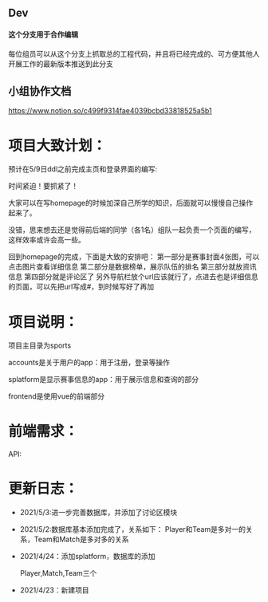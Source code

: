 ## Dev
#### 这个分支用于合作编辑

每位组员可以从这个分支上抓取总的工程代码，并且将已经完成的、可方便其他人开展工作的最新版本推送到此分支

## 小组协作文档

https://www.notion.so/c499f9314fae4039bcbd33818525a5b1

# 项目大致计划：
预计在5/9日ddl之前完成主页和登录界面的编写:

时间紧迫！要抓紧了！

大家可以在写homepage的时候加深自己所学的知识，后面就可以慢慢自己操作起来了。

没错，思来想去还是觉得前后端的同学（各1名）组队一起负责一个页面的编写，这样效率或许会高一些。

回到homepage的完成，下面是大致的安排吧：
第一部分是赛事封面4张图，可以点击图片查看详细信息
第二部分是数据榜单，展示队伍的排名
第三部分就放资讯信息
第四部分就是评论区了
另外导航栏放个url应该就行了，点进去也是详细信息的页面，可以先把url写成#，到时候写好了再加

# 项目说明：

项目主目录为sports

accounts是关于用户的app：用于注册，登录等操作

splatform是显示赛事信息的app：用于展示信息和查询的部分

frontend是使用vue的前端部分

# 前端需求：

API:

# 更新日志：

* 2021/5/3:进一步完善数据库，并添加了讨论区模块
  
* 2021/5/2:数据库基本添加完成了，关系如下：
  Player和Team是多对一的关系，Team和Match是多对多的关系
  
* 2021/4/24：添加splatform，数据库的添加

  Player,Match,Team三个

* 2021/4/23：新建项目

  

  
